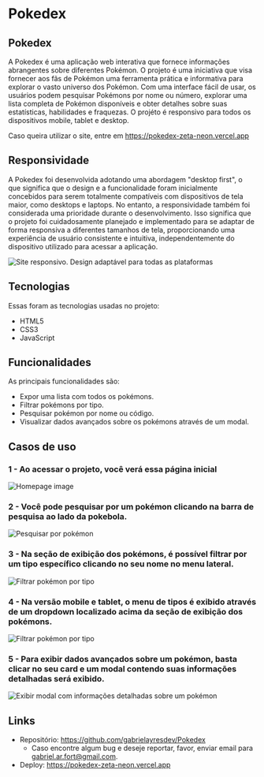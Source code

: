 # Pokedex

## Pokedex

A Pokedex é uma aplicação web interativa que fornece informações abrangentes sobre diferentes Pokémon. O projeto é uma iniciativa que visa fornecer aos fãs de Pokémon uma ferramenta prática e informativa para explorar o vasto universo dos Pokémon. Com uma interface fácil de usar, os usuários podem pesquisar Pokémons por nome ou número, explorar uma lista completa de Pokémon disponíveis e obter detalhes sobre suas estatísticas, habilidades e fraquezas. O projéto é responsivo para todos os dispositivos mobile, tablet e desktop.

Caso queira utilizar o site, entre em https://pokedex-zeta-neon.vercel.app

## Responsividade

A Pokedex foi desenvolvida adotando uma abordagem "desktop first", o que significa que o design e a funcionalidade foram inicialmente concebidos para serem totalmente compatíveis com dispositivos de tela maior, como desktops e laptops. No entanto, a responsividade também foi considerada uma prioridade durante o desenvolvimento. Isso significa que o projeto foi cuidadosamente planejado e implementado para se adaptar de forma responsiva a diferentes tamanhos de tela, proporcionando uma experiência de usuário consistente e intuitiva, independentemente do dispositivo utilizado para acessar a aplicação.

![Site responsivo. Design adaptável para todas as plataformas](https://github.com/INeonysI/Pokedex/blob/ea8e18337245c7e23407a9b8ebe05e4b90176294/Assets/responsive.png)

## Tecnologias

Essas foram as tecnologias usadas no projeto:

- HTML5
- CSS3
- JavaScript

## Funcionalidades

As principais funcionalidades são:

- Expor uma lista com todos os pokémons.
- Filtrar pokémons por tipo.
- Pesquisar pokémon por nome ou código.
- Visualizar dados avançados sobre os pokémons através de um modal.

## Casos de uso

### 1 - Ao acessar o projeto, você verá essa página inicial

![Homepage image](https://github.com/INeonysI/Pokedex/blob/ea8e18337245c7e23407a9b8ebe05e4b90176294/Assets/startpage.png)

### 2 - Você pode pesquisar por um pokémon clicando na barra de pesquisa ao lado da pokebola.

![Pesquisar por pokémon](https://github.com/INeonysI/Pokedex/blob/ea8e18337245c7e23407a9b8ebe05e4b90176294/Assets/search.png)

### 3 - Na seção de exibição dos pokémons, é possível filtrar por um tipo específico clicando no seu nome no menu lateral.

![Filtrar pokémon por tipo](https://github.com/INeonysI/Pokedex/blob/ea8e18337245c7e23407a9b8ebe05e4b90176294/Assets/selecttype.png)

### 4 - Na versão mobile e tablet, o menu de tipos é exibido através de um dropdown localizado acima da seção de exibição dos pokémons.

![Filtrar pokémon por tipo](https://github.com/INeonysI/Pokedex/blob/ea8e18337245c7e23407a9b8ebe05e4b90176294/Assets/selecttypemobile.png)

### 5 - Para exibir dados avançados sobre um pokémon, basta clicar no seu card e um modal contendo suas informações detalhadas será exibido.

![Exibir modal com informações detalhadas sobre um pokémon](https://github.com/INeonysI/Pokedex/blob/ea8e18337245c7e23407a9b8ebe05e4b90176294/Assets/modal.png)

## Links

- Repositório: https://github.com/gabrielayresdev/Pokedex
  - Caso encontre algum bug e deseje reportar, favor, enviar email para gabriel.ar.fort@gmail.com.
- Deploy: https://pokedex-zeta-neon.vercel.app
